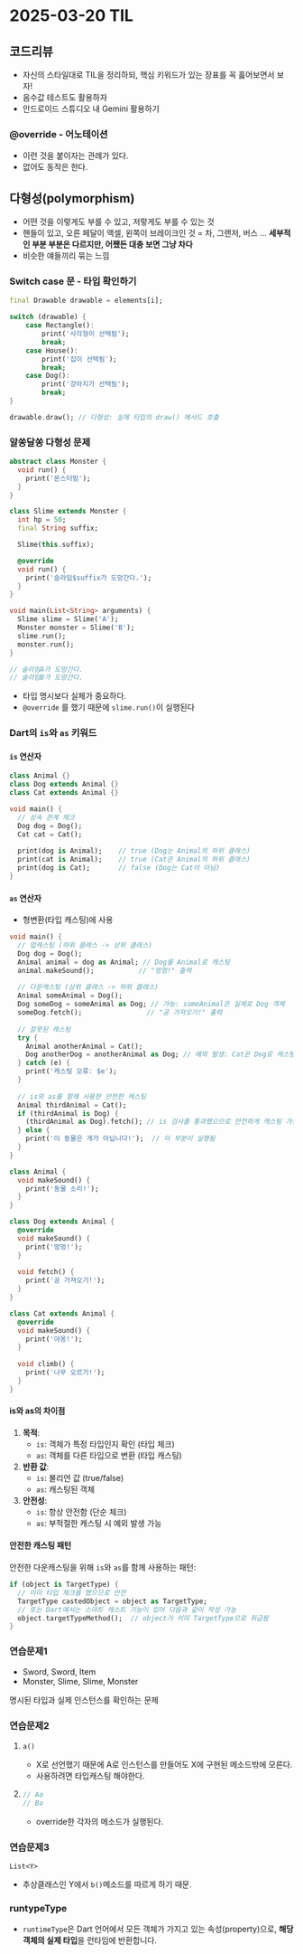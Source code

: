# 2025-03-20 TIL

## 코드리뷰

- 자신의 스타일대로 TIL을 정리하되, 핵심 키워드가 있는 장표를 꼭 훓어보면서 보자!
- 음수값 테스트도 활용하자
- 안드로이드 스튜디오 내 Gemini 활용하기



### @override - 어노테이션

- 이런 것을 붙이자는 관례가 있다.
- 없어도 동작은 한다.

## 다형성(polymorphism)

- 어떤 것을 이렇게도 부를 수 있고, 저렇게도 부를 수 있는 것
- 핸들이 있고, 오른 페달이 액셀, 왼쪽이 브레이크인 것 = 차, 그랜저, 버스 …
  **세부적인 부분 부분은 다르지만, 어쨌든 대충 보면 그냥 차다**
- 비슷한 얘들끼리 묶는 느낌



### Switch case 문 - 타입 확인하기

```dart
final Drawable drawable = elements[i];

switch (drawable) {
    case Rectangle():
        print('사각형이 선택됨');
        break;
    case House():
        print('집이 선택됨');
        break;
    case Dog():
        print('강아지가 선택됨');
        break;
}

drawable.draw(); // 다형성: 실제 타입의 draw() 메서드 호출
```



### 알쏭달쏭 다형성 문제

```dart
abstract class Monster {
  void run() {
    print('몬스터빔');
  }
}

class Slime extends Monster {
  int hp = 50;
  final String suffix;

  Slime(this.suffix);

  @override
  void run() {
    print('슬라임$suffix가 도망간다.');
  }
}

void main(List<String> arguments) {
  Slime slime = Slime('A');
  Monster monster = Slime('B');
  slime.run();
  monster.run();
}

// 슬라임A가 도망간다.
// 슬라임B가 도망간다.
```

- 타입 명시보다 실체가 중요하다.
- `@override` 를 했기 때문에 `slime.run()`이 실행된다



### Dart의 `is`와 `as` 키워드

#### `is` 연산자

```dart
class Animal {}
class Dog extends Animal {}
class Cat extends Animal {}

void main() {
  // 상속 관계 체크
  Dog dog = Dog();
  Cat cat = Cat();
  
  print(dog is Animal);    // true (Dog는 Animal의 하위 클래스)
  print(cat is Animal);    // true (Cat은 Animal의 하위 클래스)
  print(dog is Cat);       // false (Dog는 Cat이 아님)
}
```

#### `as` 연산자

- 형변환(타입 캐스팅)에 사용

```dart
void main() {
  // 업캐스팅 (하위 클래스 -> 상위 클래스)
  Dog dog = Dog();
  Animal animal = dog as Animal; // Dog를 Animal로 캐스팅
  animal.makeSound();           // "멍멍!" 출력
  
  // 다운캐스팅 (상위 클래스 -> 하위 클래스)
  Animal someAnimal = Dog();
  Dog someDog = someAnimal as Dog; // 가능: someAnimal은 실제로 Dog 객체
  someDog.fetch();                // "공 가져오기!" 출력
  
  // 잘못된 캐스팅
  try {
    Animal anotherAnimal = Cat();
    Dog anotherDog = anotherAnimal as Dog; // 예외 발생: Cat은 Dog로 캐스팅할 수 없음
  } catch (e) {
    print('캐스팅 오류: $e');
  }
  
  // is와 as를 함께 사용한 안전한 캐스팅
  Animal thirdAnimal = Cat();
  if (thirdAnimal is Dog) {
    (thirdAnimal as Dog).fetch(); // is 검사를 통과했으므로 안전하게 캐스팅 가능
  } else {
    print('이 동물은 개가 아닙니다!');  // 이 부분이 실행됨
  }
}

class Animal {
  void makeSound() {
    print('동물 소리!');
  }
}

class Dog extends Animal {
  @override
  void makeSound() {
    print('멍멍!');
  }
  
  void fetch() {
    print('공 가져오기!');
  }
}

class Cat extends Animal {
  @override
  void makeSound() {
    print('야옹!');
  }
  
  void climb() {
    print('나무 오르기!');
  }
}
```

#### is와 as의 차이점

1. **목적**:
   - `is`: 객체가 특정 타입인지 확인 (타입 체크)
   - `as`: 객체를 다른 타입으로 변환 (타입 캐스팅)
2. **반환 값**:
   - `is`: 불리언 값 (true/false)
   - `as`: 캐스팅된 객체
3. **안전성**:
   - `is`: 항상 안전함 (단순 체크)
   - `as`: 부적절한 캐스팅 시 예외 발생 가능



#### 안전한 캐스팅 패턴

안전한 다운캐스팅을 위해 `is`와 `as`를 함께 사용하는 패턴:

```dart
if (object is TargetType) {
  // 이미 타입 체크를 했으므로 안전
  TargetType castedObject = object as TargetType;
  // 또는 Dart에서는 스마트 캐스트 기능이 있어 다음과 같이 작성 가능
  object.targetTypeMethod();  // object가 이미 TargetType으로 취급됨
}
```



### 연습문제1

- Sword, Sword, Item
- Monster, Slime, Slime, Monster

명시된 타입과 실제 인스턴스를 확인하는 문제



### 연습문제2

1. `a()`

   - X로 선언했기 때문에 A로 인스턴스를 만들어도 X에 구현된 메소드밖에 모른다.
   - 사용하려면 타입캐스팅 해야한다.

2. ```dart
   // Aa
   // Ba
   ```

   - override한 각자의 메소드가 실행된다.

### 연습문제3
`List<Y>`

   - 추상클래스인 Y에서 `b()`메소드를 따르게 하기 때문.



### runtypeType

- `runtimeType`은 Dart 언어에서 모든 객체가 가지고 있는 속성(property)으로, **해당 객체의 실제 타입**을 런타임에 반환합니다.





